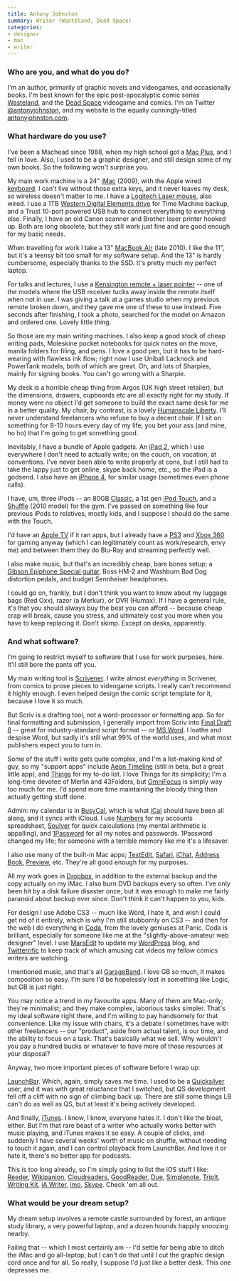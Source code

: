 ```yaml
---
title: Antony Johnston
summary: Writer (Wasteland, Dead Space)
categories:
- designer
- mac
- writer
---
```


### Who are you, and what do you do?

I'm an author, primarily of graphic novels and videogames, and occasionally books. I'm best known for the epic post-apocalyptic comic series [Wasteland](http://www.onipress.com/thebigwet/ "The Big Wet's site."), and the [Dead Space][dead-space] videogame and comics. I'm on Twitter [@antonyjohnston](https://twitter.com/#!/antonyjohnston "Antony's Twitter account."), and my website is the equally cunningly-titled [antonyjohnston.com](http://antonyjohnston.com/ "Antony's website.").

### What hardware do you use?

I've been a Machead since 1988, when my high school got a [Mac Plus][macintosh-plus], and I fell in love. Also, I used to be a graphic designer, and still design some of my own books. So the following won't surprise you.

My main work machine is a 24" [iMac][] (2009), with the Apple wired [keyboard][]. I can't live without those extra keys, and it never leaves my desk, so wireless doesn't matter to me. I have a [Logitech Laser mouse][rx1000], also wired. I use a 1TB [Western Digital Elements drive][elements-desktop] for Time Machine backup, and a Trust 10-port powered USB hub to connect everything to everything else. Finally, I have an old Canon scanner and Brother laser printer hooked up. Both are long obsolete, but they still work just fine and are good enough for my basic needs.

When travelling for work I take a 13" [MacBook Air][macbook-air] (late 2010). I like the 11", but it's a teensy bit too small for my software setup. And the 13" is hardly cumbersome, especially thanks to the SSD. It's pretty much my perfect laptop. 

For talks and lectures, I use a [Kensington remote + laser pointer][wireless-presenter-laser] -- one of the models where the USB receiver tucks away inside the remote itself when not in use. I was giving a talk at a games studio when my previous remote broken down, and they gave me one of these to use instead. Five seconds after finishing, I took a photo, searched for the model on Amazon and ordered one. Lovely little thing.

So those are my main writing machines. I also keep a good stock of cheap writing pads, Moleskine pocket notebooks for quick notes on the move, manila folders for filing, and pens. I love a good pen, but it has to be hard-wearing with flawless ink flow; right now I use Uniball Lacknock and PowerTank models, both of which are great. Oh, and lots of Sharpies, mainly for signing books. You can't go wrong with a Sharpie.

My desk is a horrible cheap thing from Argos (UK high street retailer), but the dimensions, drawers, cupboards etc are all exactly right for my study. If money were no object I'd get someone to build the exact same desk for me in a better quality. My chair, by contrast, is a lovely [Humanscale Liberty][liberty]. I'll never understand freelancers who refuse to buy a decent chair. If I sit on something for 8-10 hours every day of my life, you bet your ass (and mine, ho ho) that I'm going to get something good.

Inevitably, I have a bundle of Apple gadgets. An [iPad 2][ipad-2], which I use everywhere I don't need to actually write; on the couch, on vacation, at conventions. I've never been able to write properly at cons, but I still had to take the lappy just to get online, skype back home, etc., so the iPad is a godsend. I also have an [iPhone 4][iphone-4], for similar usage (sometimes even phone calls). 

I have, um, three iPods -- an 80GB [Classic][ipod-classic], a 1st gen [iPod Touch][ipod-touch], and a [Shuffle][ipod-shuffle] (2010 model) for the gym. I've passed on something like four previous iPods to relatives, mostly kids, and I suppose I should do the same with the Touch. 

I'd have an [Apple TV][apple-tv] if it ran apps, but I already have a [PS3][] and [Xbox 360][xbox-360] for gaming anyway (which I can legitimately count as work/research, envy me) and between them they do Blu-Ray and streaming perfectly well.

I also make music, but that's an incredibly cheap, bare bones setup; a [Gibson Epiphone Special guitar][epiphone-les-paul-special-ii], Boss HM-2 and Washburn Bad Dog distortion pedals, and budget Sennheiser headphones.

I could go on, frankly, but I don't think you want to know about my luggage bags (Red Oxx), razor (a Merkur), or DVR (Humax). If I have a general rule, it's that you should always buy the best you can afford -- because cheap crap will break, cause you stress, and ultimately cost you more when you have to keep replacing it. Don't skimp. Except on desks, apparently.

### And what software?

I'm going to restrict myself to software that I use for work purposes, here. It'll still bore the pants off you.

My main writing tool is [Scrivener][]. I write almost *everything* in Scrivener, from comics to prose pieces to videogame scripts. I really can't recommend it highly enough. I even helped design the comic script template for it, because I love it so much.

But Scriv is a drafting tool, not a word-processor or formatting app. So for final formatting and submission, I generally import from Scriv into [Final Draft 8][final-draft] -- great for industry-standard script format -- or [MS Word][word]. I loathe and despise Word, but sadly it's still what 99% of the world uses, and what most publishers expect you to turn in.

Some of the stuff I write gets quite complex, and I'm a list-making kind of guy, so my "support apps" include [Aeon Timeline][aeon-timeline] (still in beta, but a great little app), and [Things][] for my to-do list. I love Things for its simplicity; I'm a long-time devotee of Merlin and 43Folders, but [OmniFocus][] is simply way too much for me. I'd spend more time maintaining the bloody thing than actually getting stuff done.

Admin: my calendar is in [BusyCal][], which is what [iCal][] should have been all along, and it syncs with iCloud. I use [Numbers][] for my accounts spreadsheet, [Soulver][] for quick calculations (my mental arithmetic is appalling), and [1Password][] for all my notes and passwords. 1Password changed my life; for someone with a terrible memory like me it's a lifesaver. 

I also use many of the built-in Mac apps; [TextEdit][], [Safari][], [iChat][], [Address Book][address-book], [Preview][], etc. They're all good enough for my purposes.

All my work goes in [Dropbox][], in addition to the external backup and the copy actually on my iMac. I also burn DVD backups every so often. I've only been hit by a disk failure disaster once, but it was enough to make me fairly paranoid about backup ever since. Don't think it can't happen to you, kids.

For design I use Adobe CS3 -- much like Word, I hate it, and wish I could get rid of it entirely, which is why I'm still stubbornly on CS3 -- and then for the web I do everything in [Coda][], from the lovely geniuses at Panic. Coda is brilliant, especially for someone like me at the "slightly-above-amateur web designer" level. I use [MarsEdit][] to update my [WordPress][] blog, and [Twitterrific][] to keep track of which amusing cat videos my fellow comics writers are watching. 

I mentioned music, and that's all [GarageBand][]. I love GB so much, it makes composition so easy. I'm sure I'd be hopelessly lost in something like Logic, but GB is just right.

You may notice a trend in my favourite apps. Many of them are Mac-only; they're minimalist; and they make complex, laborious tasks simpler. That's my ideal software right there, and I'm willing to pay handsomely for that convenience. Like my issue with chairs, it's a debate I sometimes have with other freelancers -- our "product", aside from actual talent, is our time, and the ability to focus on a task. That's basically what we sell. Why wouldn't you pay a hundred bucks or whatever to have more of those resources at your disposal?

Anyway, two more important pieces of software before I wrap up:

[LaunchBar][]. Which, again, simply saves me time. I used to be a [Quicksilver][] user, and it was with great reluctance that I switched, but QS development fell off a cliff with no sign of climbing back up. There are still some things LB can't do as well as QS, but at least it's being actively developed.

And finally, [iTunes][]. I know, I know, everyone hates it. I don't like the bloat, either. But I'm that rare beast of a writer who actually works better with music playing, and iTunes makes it so easy. A couple of clicks, and suddenly I have several weeks' worth of music on shuffle, without needing to touch it again, and I can control playback from LaunchBar. And love it or hate it, there's no better app for podcasts.

This is too long already, so I'm simply going to list the iOS stuff I like: [Reeder][reeder-ios], [Wikipanion][wikipanion-ios], [Cloudreaders][cloudreaders-ios], [GoodReader][goodreader-ios], [Due][due-ios], [Simplenote][simplenote-ios], [TripIt][tripit-ios], [Writing Kit][writing-kit-ios], [iA Writer][ia-writer-ios], [imo][imo-ios], [Skype][skype-ios]. Check 'em all out.

### What would be your dream setup?

My dream setup involves a remote castle surrounded by forest, an antique study library, a very powerful laptop, and a dozen hounds happily snoozing nearby.

Failing that -- which I most certainly am -- I'd settle for being able to ditch the iMac and go all-laptop, but I can't do that until I cut the graphic design cord once and for all. So really, I suppose I'd just like a better desk. This one depresses me.

[apple-tv]: https://www.apple.com/appletv/ "A device for viewing media on a TV."
[elements-desktop]: https://www.wdc.com/en/products/products.aspx?id=260 "An external hard drive."
[epiphone-les-paul-special-ii]: http://www.epiphone.com/Products/Les-Paul/Les-Paul-Special-II.aspx "An electric guitar."
[imac]: https://www.apple.com/imac/ "An all-in-one computer."
[ipad-2]: https://www.apple.com/ipad/ "A tablet device."
[iphone-4]: https://en.wikipedia.org/wiki/IPhone_4 "A smartphone."
[ipod-classic]: https://www.apple.com/ipodclassic/ "A music player."
[ipod-shuffle]: https://www.apple.com/ipod-shuffle/ "A very small music player."
[ipod-touch]: https://www.apple.com/ipod-touch/ "It's like an iPhone, without the phone bit."
[keyboard]: https://www.apple.com/keyboard/ "The keyboard."
[liberty]: https://www.humanscale.com/products/product_detail.cfm?group=LibertyTaskChair "A chair."
[macbook-air]: https://www.apple.com/macbook-air/ "A very thin laptop."
[macintosh-plus]: https://en.wikipedia.org/wiki/Macintosh_Plus "The third Macintosh computer."
[ps3]: http://us.playstation.com/PS3/ "A shiny gaming console from Sony."
[rx1000]: https://www.cnet.com/products/logitech-rx1000-mouse-9317100403/ "A wired laser mouse."
[wireless-presenter-laser]: https://www.amazon.com/Kensington-33374-Wireless-Presenter-Pointer/dp/B000FPGP4U "A wireless presenter. With a laser pointer."
[xbox-360]: http://www.xbox.com:80/en-US/Xbox360 "A gaming console."
[1password]: https://1password.com "Password management software for Mac OS X."
[address-book]: https://support.apple.com/en-us/HT201728 "A contacts application included with Mac OS X."
[aeon-timeline]: http://www.aeontimeline.com/ "A Mac timeline app for writers."
[busycal]: http://www.busymac.com/busycal/ "Advanced calendar software for Mac OS X."
[cloudreaders-ios]: https://itunes.apple.com/us/app/cloudreaders-pdf-cbz-cbr/id363484920 "A book and comic reading app."
[coda]: https://panic.com/coda/ "A single-window HTML/web tool for the Mac."
[dead-space]: https://www.ea.com/dead-space "A very scary survival horror game."
[dropbox]: https://www.dropbox.com/ "Online syncing and storage."
[due-ios]: http://www.dueapp.com/ "A to-do app."
[final-draft]: http://store.finaldraft.com/final-draft-10.html "Popular screenwriting software."
[garageband]: https://www.apple.com/mac/garageband/ "An audio recording and editing tool for the Mac."
[goodreader-ios]: http://goodreader.com/ "A PDF reader for the iPad."
[ia-writer-ios]: https://itunes.apple.com/us/app/ia-writer/id392502056 "A focus-oriented writing application for iOS."
[ical]: https://en.wikipedia.org/wiki/Calendar_(Apple) "The calendar software included with macOS."
[ichat]: https://en.wikipedia.org/wiki/IChat "An AIM/Jabber client included with Mac OS X."
[imo-ios]: https://itunes.apple.com/us/app/imo/id336435697 "A multi-protocol IM app."
[itunes]: https://www.apple.com/itunes/ "A jukebox application and online store."
[launchbar]: https://www.obdev.at/products/launchbar/index.html "An application launcher and data manager for the Mac."
[marsedit]: https://red-sweater.com/marsedit/ "A weblog editor for the Mac."
[numbers]: https://www.apple.com/numbers/ "A spreadsheet application for the Mac."
[omnifocus]: https://www.omnigroup.com/omnifocus/ "Task management software for the Mac."
[preview]: https://en.wikipedia.org/wiki/Preview_(Mac_OS) "An image viewer included with Mac OS X."
[quicksilver]: https://qsapp.com/ "A data manipulator and launcher for the Mac."
[reeder-ios]: http://reederapp.com/ios/ "A Google Reader client for iOS."
[safari]: https://www.apple.com/safari/ "A fast web browser."
[scrivener]: http://literatureandlatte.com/scrivener.php "A Mac text editor aimed at writers."
[simplenote-ios]: https://itunes.apple.com/us/app/simplenote/id289429962 "A note app with cloud syncing."
[skype-ios]: https://itunes.apple.com/app/skype/id304878510 "A Skype voice/video client for the iOS platform."
[soulver]: http://www.acqualia.com/soulver/ "A Mac application that's a cross between a spreadsheet and a calculator."
[textedit]: https://support.apple.com/en-us/HT2523 "A text editor included with Mac OS X."
[things]: https://culturedcode.com/things/ "A task management application for the Mac."
[tripit-ios]: https://www.tripit.com/uhp/mobile "An iPhone client for the trip sharing service."
[twitterrific]: https://twitterrific.com/mac "A Twitter client for the Mac."
[wikipanion-ios]: http://www.wikipanion.net/ "A Wikipedia app for the iPhone."
[word]: https://products.office.com/en-us/word "A document editor."
[wordpress]: https://wordpress.com/ "Weblog publishing software."
[writing-kit-ios]: https://itunes.apple.com/us/app/writing-kit-research-write/id426208994 "A Markdown-based text editor for iOS."
